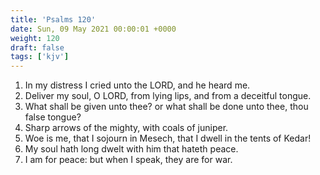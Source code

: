 ```yaml
---
title: 'Psalms 120'
date: Sun, 09 May 2021 00:00:01 +0000
weight: 120
draft: false
tags: ['kjv'] 
---
```


1. In my distress I cried unto the LORD, and he heard me.
2. Deliver my soul, O LORD, from lying lips, and from a deceitful tongue.
3. What shall be given unto thee? or what shall be done unto thee, thou false tongue?
4. Sharp arrows of the mighty, with coals of juniper.
5. Woe is me, that I sojourn in Mesech, that I dwell in the tents of Kedar!
6. My soul hath long dwelt with him that hateth peace.
7. I am for peace: but when I speak, they are for war.
